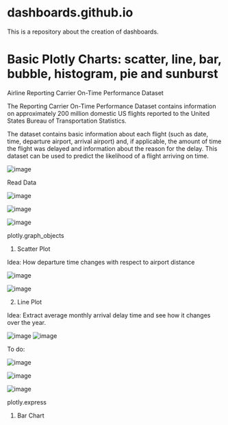 # dashboards.github.io
This is a repository about the creation of dashboards.

# Basic Plotly Charts: scatter, line, bar, bubble, histogram, pie and sunburst

Airline Reporting Carrier On-Time Performance Dataset

The Reporting Carrier On-Time Performance Dataset contains information on approximately 200 million domestic US flights reported to the United States Bureau of Transportation Statistics. 

The dataset contains basic information about each flight (such as date, time, departure airport, arrival airport) and, if applicable, the amount of time the flight was delayed and information about the reason for the delay. This dataset can be used to predict the likelihood of a flight arriving on time.

![image](https://user-images.githubusercontent.com/81119854/129193666-771f5ff5-68e0-4096-829d-662f40ce0007.png)

Read Data

![image](https://user-images.githubusercontent.com/81119854/129195282-4965f764-d864-4bb0-bfaa-3cc875ff37eb.png)

![image](https://user-images.githubusercontent.com/81119854/129195332-76eb704d-0670-428b-a22e-dad27307a351.png)

![image](https://user-images.githubusercontent.com/81119854/129195450-751ca23a-8423-44b3-84a4-fef9287f155f.png)

plotly.graph_objects

1. Scatter Plot

Idea: How departure time changes with respect to airport distance

![image](https://user-images.githubusercontent.com/81119854/129195619-d65c4f9c-8972-44d4-b1ec-52968ae92dde.png)

![image](https://user-images.githubusercontent.com/81119854/129195776-f474eef5-4a32-4598-8265-d8174133bc36.png)

2. Line Plot

Idea: Extract average monthly arrival delay time and see how it changes over the year.

![image](https://user-images.githubusercontent.com/81119854/129196093-80bfee50-1514-4317-b51f-2f8eed64a82d.png)
![image](https://user-images.githubusercontent.com/81119854/129196124-c43b7253-10ec-4999-a181-c0cc62eaca71.png)

To do:

![image](https://user-images.githubusercontent.com/81119854/129196185-4eac3eea-0fd0-4a5f-b223-92775a225c02.png)

![image](https://user-images.githubusercontent.com/81119854/129196248-6da0870d-ef86-4ee9-9c2d-37781016044c.png)

![image](https://user-images.githubusercontent.com/81119854/129196287-1a5a93b3-d294-45e3-8da3-1b827620b956.png)

plotly.express

1. Bar Chart
